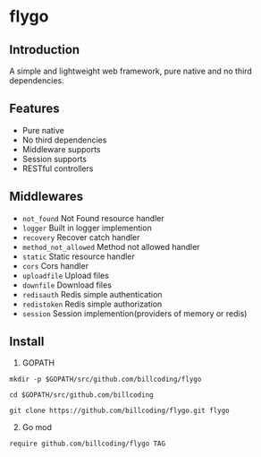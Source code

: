 # flygo

## Introduction

A simple and lightweight web framework, pure native and no third dependencies.

## Features

- Pure native
- No third dependencies
- Middleware supports
- Session supports
- RESTful controllers

## Middlewares

- `not_found` Not Found resource handler 
- `logger` Built in logger implemention
- `recovery` Recover catch handler
- `method_not_allowed` Method not allowed handler
- `static` Static resource handler
- `cors` Cors handler
- `uploadfile` Upload files
- `downfile` Download files
- `redisauth` Redis simple authentication
- `redistoken` Redis simple authorization
- `session` Session implemention(providers of memory or redis)

## Install

1. GOPATH

```
mkdir -p $GOPATH/src/github.com/billcoding/flygo

cd $GOPATH/src/github.com/billcoding

git clone https://github.com/billcoding/flygo.git flygo
```

2. Go mod

```
require github.com/billcoding/flygo TAG
```